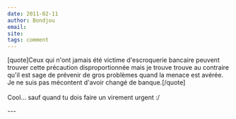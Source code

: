 ```yaml
---
date: 2011-02-11
author: Bondjou
email: 
site: 
tags: comment
---
```


<p>[quote]Ceux qui n'ont jamais été victime d'escroquerie bancaire peuvent trouver cette précaution disproportionnée mais je trouve trouve au contraire qu'il est sage de prévenir de gros problèmes quand la menace est avérée. Je ne suis pas mécontent d'avoir changé de banque.[/quote]<br />
<br />
Cool... sauf quand tu dois faire un virement urgent :/</p>
---